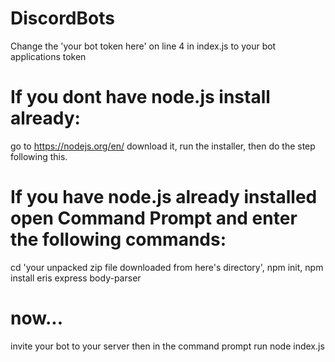 # DiscordBots
Change the 'your bot token here' on line 4 in index.js to your bot applications token
# If you dont have node.js install already:
go to https://nodejs.org/en/ download it, run the installer, then do the step following this.
# If you have node.js already installed open Command Prompt and enter the following commands:
cd 'your unpacked zip file downloaded from here's directory',
npm init,
npm install eris express body-parser
# now...
invite your bot to your server
then in the command prompt
run node index.js
